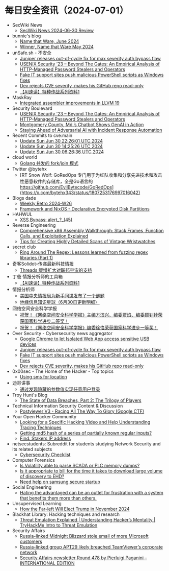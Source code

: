 # 每日安全资讯（2024-07-01）

- SecWiki News
  - [SecWiki News 2024-06-30 Review](http://www.sec-wiki.com/?2024-06-30)
- bunnie's blog
  - [Name that Ware, June 2024](https://www.bunniestudios.com/blog/2024/name-that-ware-june-2024/)
  - [Winner, Name that Ware May 2024](https://www.bunniestudios.com/blog/2024/winner-name-that-ware-may-2024/)
- unSafe.sh - 不安全
  - [Juniper releases out-of-cycle fix for max severity auth bypass flaw](https://buaq.net/go-247999.html)
  - [USENIX Security ’23 – Beyond The Gates: An Empirical Analysis of HTTP-Managed Password Stealers and Operators](https://buaq.net/go-248007.html)
  - [Fake IT support sites push malicious PowerShell scripts as Windows fixes](https://buaq.net/go-248000.html)
  - [Dev rejects CVE severity, makes his GitHub repo read-only](https://buaq.net/go-248001.html)
  - [【AI速读】特种作战系列资料1](https://buaq.net/go-247997.html)
- MaskRay
  - [Integrated assembler improvements in LLVM 19](https://maskray.me/blog/2024-06-30-integrated-assembler-improvements-in-llvm-19)
- Security Boulevard
  - [USENIX Security ’23 – Beyond The Gates: An Empirical Analysis of HTTP-Managed Password Stealers and Operators](https://securityboulevard.com/2024/06/usenix-security-23-beyond-the-gates-an-empirical-analysis-of-http-managed-password-stealers-and-operators/)
  - [Montgomery County, Md.’s Chatbot Shows GenAI in Action](https://securityboulevard.com/2024/06/montgomery-county-md-s-chatbot-shows-genai-in-action/)
  - [Staying Ahead of Adversarial AI with Incident Response Automation](https://securityboulevard.com/2024/06/staying-ahead-of-adversarial-ai-with-incident-response-automation/)
- Recent Commits to cve:main
  - [Update Sun Jun 30 22:26:01 UTC 2024](https://github.com/trickest/cve/commit/337e5e373c1218981ff14bf88df32643692d0f8b)
  - [Update Sun Jun 30 14:25:26 UTC 2024](https://github.com/trickest/cve/commit/223874d7ee21d789de966fc2e7cf4794cf9c473b)
  - [Update Sun Jun 30 06:26:36 UTC 2024](https://github.com/trickest/cve/commit/4f0cce37c20a31b0b9f13d099cad58d4b7d6c5b4)
- cloud world
  - [Golang 并发的  fork/join 模式](https://cloudsjhan.github.io/2024/06/30/Golang-%E5%B9%B6%E5%8F%91%E7%9A%84-fork-join-%E6%A8%A1%E5%BC%8F/)
- Twitter @bytehx
  - [RT Snow Wolf: GoRedOps 专门用于为红队收集和分享先进技术和攻击性恶意软件的存储库，全是Go语言的 https://github.com/EvilBytecode/GoRedOps](https://x.com/bytehx343/status/1807253176997016042)
- Blogs  dade
  - [Weekly Retro 2024-W26](https://0xda.de/blog/2024/06/weekly-retro-2024-w26/)
  - [Framework and NixOS - Declarative Encrypted Disk Partitions](https://0xda.de/blog/2024/06/framework-and-nixos-declarative-encrypted-disk-partitions/)
- HAHWUL
  - [XSS Bypass: alert_?_(45)](https://www.hahwul.com/2024/06/30/xss-bypass-something-between-function-name-and-parentheses/)
- Reverse Engineering
  - [Comprehensive x86 Assembly Walkthrough: Stack Frames, Function Calls, and Exploitation Explained](https://www.reddit.com/r/ReverseEngineering/comments/1dseijq/comprehensive_x86_assembly_walkthrough_stack/)
  - [Tips for Creating Highly Detailed Scans of Vintage Wristwatches](https://www.reddit.com/r/ReverseEngineering/comments/1dscwwn/tips_for_creating_highly_detailed_scans_of/)
- secret club
  - [Ring Around The Regex: Lessons learned from fuzzing regex libraries (Part 1)](https://secret.club/2024/06/30/ring-around-the-regex-1.html)
- 奇客Solidot–传递最新科技情报
  - [Threads 缓慢扩大对联邦宇宙的支持](https://www.solidot.org/story?sid=78564)
- 丁爸 情报分析师的工具箱
  - [【AI速读】特种作战系列资料1](https://mp.weixin.qq.com/s?__biz=MzI2MTE0NTE3Mw==&mid=2651144679&idx=1&sn=375ad39ed92c64a24a4692a54b60028e&chksm=f1af36ddc6d8bfcbf816e705ed4b8837e1479df2d6964d7f322aefa82e831972d21b05abffac&scene=58&subscene=0#rd)
- 情报分析师
  - [美国中央情报局为新手间谍发布了一个谜题](https://mp.weixin.qq.com/s?__biz=MzA3Mjc1MTkwOA==&mid=2650551746&idx=1&sn=ea49f8c94354a6f4d6d4dbd53a9a7872&chksm=87111b89b066929f6aa061952b1e134a4f13c568f0c33f860c97d5c6761530e00116a55afdf8&scene=58&subscene=0#rd)
  - [地缘信息知识星球（6月30日更新明细）](https://mp.weixin.qq.com/s?__biz=MzA3Mjc1MTkwOA==&mid=2650551746&idx=2&sn=f15b79f6175254675bab24bdc7ffd0b4&chksm=87111b89b066929f5d8c93e657b0011c2f6ee4462a33647491ece73ae39df20acfa334299f51&scene=58&subscene=0#rd)
- 网络空间安全科学学报
  - [祝贺！《网络空间安全科学学报》主编方滨兴、编委贾焰、编委顾钊铨荣获国家科学进步二等奖！](https://mp.weixin.qq.com/s?__biz=MzI0NjU2NDMwNQ==&mid=2247500864&idx=1&sn=5fa4ff19d6cf71bb9d00bbeac1415f28&chksm=e9bfd0fedec859e81c28d2d3b0b9e7e89fff60d7ca255d0b56989d92cacc225d2fc29aad26a2&scene=58&subscene=0#rd)
  - [祝贺！《网络空间安全科学学报》编委徐恪荣获国家科学进步一等奖！](https://mp.weixin.qq.com/s?__biz=MzI0NjU2NDMwNQ==&mid=2247500864&idx=2&sn=a5c6009ce7bb1df2afe1a18518d96940&chksm=e9bfd0fedec859e801fa08f1d378d415354605fc7802b36e5679949860bd5b999e243ac12193&scene=58&subscene=0#rd)
- Over Security - Cybersecurity news aggregator
  - [Google Chrome to let Isolated Web App access sensitive USB devices](https://www.bleepingcomputer.com/news/google/google-chrome-to-let-isolated-web-app-access-sensitive-usb-devices/)
  - [Juniper releases out-of-cycle fix for max severity auth bypass flaw](https://www.bleepingcomputer.com/news/security/juniper-releases-out-of-cycle-fix-for-max-severity-auth-bypass-flaw/)
  - [Fake IT support sites push malicious PowerShell scripts as Windows fixes](https://www.bleepingcomputer.com/news/security/fake-it-support-sites-push-malicious-powershell-scripts-as-windows-fixes/)
  - [Dev rejects CVE severity, makes his GitHub repo read-only](https://www.bleepingcomputer.com/news/security/dev-rejects-cve-severity-makes-his-github-repo-read-only/)
- 0x00sec - The Home of the Hacker - Top topics
  - [Using sms for location](https://0x00sec.org/t/using-sms-for-location/41153)
- 迪哥讲事
  - [通过发现隐藏的参数值实现任意用户登录](https://mp.weixin.qq.com/s?__biz=MzIzMTIzNTM0MA==&mid=2247495081&idx=1&sn=bbedbdda8aebf0ca497b07f09fc53498&chksm=e8a5e7cadfd26edc5f2ff86366a9eb69fa225574d4579f264b1d06b8802ab03d228e05798737&scene=58&subscene=0#rd)
- Troy Hunt's Blog
  - [The State of Data Breaches, Part 2: The Trilogy of Players](https://www.troyhunt.com/the-state-of-data-breaches-part-2-the-trilogy-of-players/)
- Technical Information Security Content & Discussion
  - [Postviewer V3 - Racing All The Way To Glory (Google CTF)](https://www.reddit.com/r/netsec/comments/1dsb9ri/postviewer_v3_racing_all_the_way_to_glory_google/)
- Your Open Hacker Community
  - [Looking for a Specific Hacking Video and Help Understanding Tracing Techniques](https://www.reddit.com/r/HowToHack/comments/1ds19ex/looking_for_a_specific_hacking_video_and_help/)
  - [Getting md5 hash of a series of partially known regular inputs?](https://www.reddit.com/r/HowToHack/comments/1dros58/getting_md5_hash_of_a_series_of_partially_known/)
  - [Find. Stakers IP address](https://www.reddit.com/r/HowToHack/comments/1drud67/find_stakers_ip_address/)
- netsecstudents: Subreddit for students studying Network Security and its related subjects
  - [Cybersecurity Checklist](https://www.reddit.com/r/netsecstudents/comments/1ds6csd/cybersecurity_checklist/)
- Computer Forensics
  - [Is Volatility able to parse SCADA or PLC memory dumps?](https://www.reddit.com/r/computerforensics/comments/1drp40x/is_volatility_able_to_parse_scada_or_plc_memory/)
  - [Is it appropriate to bill for the time it takes to download large volume of discovery to EHD?](https://www.reddit.com/r/computerforensics/comments/1drsos7/is_it_appropriate_to_bill_for_the_time_it_takes/)
  - [Need help on samsung secure startup](https://www.reddit.com/r/computerforensics/comments/1drq98p/need_help_on_samsung_secure_startup/)
- Social Engineering
  - [Hating the advantaged can be an outlet for frustration with a system that benefits them more than others.](https://www.reddit.com/r/SocialEngineering/comments/1dsdkhy/hating_the_advantaged_can_be_an_outlet_for/)
- Unsupervised Learning
  - [How the Far-left Will Elect Trump in November 2024](https://danielmiessler.com/p/farleft-will-elect-trump-november-2024)
- Blackhat Library: Hacking techniques and research
  - [Threat Emulation Explained | Understanding Hacker’s Mentality | TryHackMe Intro to Threat Emulation](https://www.reddit.com/r/blackhat/comments/1ds1b6u/threat_emulation_explained_understanding_hackers/)
- Security Affairs
  - [Russia-linked Midnight Blizzard stole email of more Microsoft customers](https://securityaffairs.com/165038/hacking/midnight-blizzard-email-microsoft-customers.html)
  - [Russia-linked group APT29 likely breached TeamViewer’s corporate network](https://securityaffairs.com/165025/hacking/russia-linked-group-apt29-teamviewer.html)
  - [Security Affairs newsletter Round 478 by Pierluigi Paganini – INTERNATIONAL EDITION](https://securityaffairs.com/165020/breaking-news/security-affairs-newsletter-round-478-by-pierluigi-paganini-international-edition.html)
